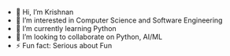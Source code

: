 - 👋 Hi, I’m Krishnan
- 👀 I’m interested in Computer Science and Software Engineering
- 🌱 I’m currently learning Python
- 💞️ I’m looking to collaborate on Python, AI/ML
- ⚡ Fun fact: Serious about Fun

<!---
Krishnan2code/Krishnan2code is a ✨ special ✨ repository because its `README.md` (this file) appears on your GitHub profile.
You can click the Preview link to take a look at your changes.
--->
